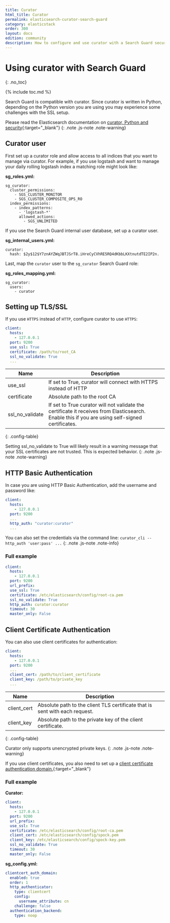 ```yaml
---
title: Curator
html_title: Curator
permalink: elasticsearch-curator-search-guard
category: elasticstack
order: 300
layout: docs
edition: community
description: How to configure and use curator with a Search Guard secured cluster.
---
```


<!---
Copyright floragunn GmbH
-->

# Using curator with Search Guard
{: .no_toc}

{% include toc.md %}

Search Guard is compatible with curator. Since curator is written in Python, depending on the Python version you are using you may experience some challenges with the SSL setup.

Please read the Elasticsearch documentation on [curator, Python and security](https://www.elastic.co/guide/en/elasticsearch/client/curator/current/python-security.html){:target="_blank"}
{: .note .js-note .note-warning}

## Curator user

First set up a curator role and allow access to all indices that you want to manage via curator. For example, if you use logstash and want to manage your daily rolling logstash index a matching role might look like:

**sg\_roles.yml:**

```
sg_curator:
  cluster_permissions:
    - SGS_CLUSTER_MONITOR  
    - SGS_CLUSTER_COMPOSITE_OPS_RO
  index_permissions:
    - index_patterns:
      - 'logstash-*'
      allowed_actions:
        - SGS_UNLIMITED
```
        
If you use the Search Guard internal user database, set up a curator user.

**sg\_internal\_users.yml:**

```
curator:
  hash: $2y$12$Y7znAYZWqJBTJSrT8.iHreCyCVhRE5RQ4dKbbLKXtnutdTE2IP2n.
```

Last, map the `curator` user to the `sg_curator` Search Guard role:


**sg\_roles\_mapping.yml:**

```
sg_curator:
  users:
    - curator
```
## Setting up TLS/SSL

If you use `HTTPS` instead of `HTTP`, configure curator to use `HTTPS`:

```yml
client:
  hosts:
    - 127.0.0.1
  port: 9200
  use_ssl: True
  certificate: /path/to/root_CA
  ssl_no_validate: True
  ...
```

| Name | Description |
|---|---|
| use\_ssl | If set to True, curator will connect with HTTPS instead of HTTP |
| certificate | Absolute path to the root CA |
| ssl\_no\_validate | If set to True curator will not validate the certificate it receives from Elasticsearch. Enable this if you are using self-signed certificates. |
{: .config-table}

Setting ssl_no_validate to True will likely result in a warning message that your SSL certificates are not trusted. This is expected behavior.
{: .note .js-note .note-warning}

## HTTP Basic Authentication

In case you are using HTTP Basic Authentication, add the username and password like:

```yml
client:
  hosts:
    - 127.0.0.1
  port: 9200
  ...
  http_auth: "curator:curator"
  ...
```

You can also set the credentials via the command line: `curator_cli --http_auth 'user:pass' ...`
{: .note .js-note .note-info}

### Full example

```yml
client:
  hosts:
    - 127.0.0.1
  port: 9200
  url_prefix:
  use_ssl: True
  certificate: /etc/elasticsearch/config/root-ca.pem
  ssl_no_validate: True
  http_auth: curator:curator
  timeout: 30
  master_only: False
```

## Client Certificate Authentication

You can also use client certificates for authentication:

```yml
client:
  hosts:
    - 127.0.0.1
  port: 9200
  ...
  client_cert: /path/to/client_certificate
  client_key: /path/to/private_key
  ...
```

| Name | Description |
|---|---|
| client\_cert | Absolute path to the client TLS certificate that is sent with each request. |
| client_key | Absolute path to the private key of the client certificate. |
{: .config-table}

Curator only supports unencrypted private keys.
{: .note .js-note .note-warning}

If you use client certificates, you also need to set up a [client certificate authentication domain.](../_docs_auth_auth/auth_auth_clientcert.md){:target="_blank"}

### Full example

**Curator:**

```yaml
client:
  hosts:
    - 127.0.0.1
  port: 9200
  url_prefix:
  use_ssl: True
  certificate: /etc/elasticsearch/config/root-ca.pem
  client_cert: /etc/elasticsearch/config/spock.pem
  client_key: /etc/elasticsearch/config/spock-key.pem
  ssl_no_validate: True
  timeout: 30
  master_only: False

```

**sg_config.yml:**

```yaml
clientcert_auth_domain:
  enabled: true
  order: 1
  http_authenticator:
    type: clientcert
    config:
      username_attribute: cn
    challenge: false
  authentication_backend:
    type: noop
```